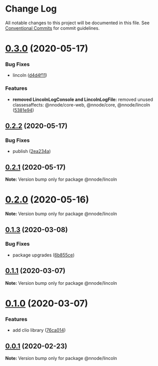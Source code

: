 # Change Log

All notable changes to this project will be documented in this file.
See [Conventional Commits](https://conventionalcommits.org) for commit guidelines.

# [0.3.0](https://github.com/nativecode-dev/nativenode/compare/@nnode/lincoln@0.2.2...@nnode/lincoln@0.3.0) (2020-05-17)


### Bug Fixes

* lincoln ([d4d4f11](https://github.com/nativecode-dev/nativenode/commit/d4d4f115e0345592b52d1c171d2b41fc90567c4a))


### Features

* **removed LincolnLogConsole and LincolnLogFile:** removed unused classesaffects: @nnode/core-web, @nnode/core, @nnode/lincoln ([5381e94](https://github.com/nativecode-dev/nativenode/commit/5381e946ebd99831c49ff0e0a13d8053b9f16098))





## [0.2.2](https://github.com/nativecode-dev/nativenode/compare/@nnode/lincoln@0.2.2-next.1...@nnode/lincoln@0.2.2) (2020-05-17)


### Bug Fixes

* publish ([2ea234a](https://github.com/nativecode-dev/nativenode/commit/2ea234ab8e3bb12774f5045edeabead414aedfce))





## [0.2.1](https://github.com/nativecode-dev/nativenode/compare/@nnode/lincoln@0.2.0...@nnode/lincoln@0.2.1) (2020-05-17)

**Note:** Version bump only for package @nnode/lincoln





# [0.2.0](https://github.com/nativecode-dev/nativenode/compare/@nnode/lincoln@0.2.0-next.0...@nnode/lincoln@0.2.0) (2020-05-16)

**Note:** Version bump only for package @nnode/lincoln





## [0.1.3](https://github.com/nativecode-dev/nativenode/compare/@nnode/lincoln@0.1.1-next.3...@nnode/lincoln@0.1.3) (2020-03-08)


### Bug Fixes

* package upgrades ([6b855ce](https://github.com/nativecode-dev/nativenode/commit/6b855ce990b9e85ca45354ca3e22f0d73fe4cbc2))





## [0.1.1](https://github.com/nativecode-dev/nativenode/compare/@nnode/lincoln@0.1.0...@nnode/lincoln@0.1.1) (2020-03-07)

**Note:** Version bump only for package @nnode/lincoln





# [0.1.0](https://github.com/nativecode-dev/nativenode/compare/@nnode/lincoln@0.0.1...@nnode/lincoln@0.1.0) (2020-03-07)


### Features

* add clio library ([76ca014](https://github.com/nativecode-dev/nativenode/commit/76ca0144506c760b243363112689c2267a0601e9))





## [0.0.1](https://github.com/nativecode-dev/nativenode/compare/@nnode/lincoln@0.0.1-next.0...@nnode/lincoln@0.0.1) (2020-02-23)

**Note:** Version bump only for package @nnode/lincoln
